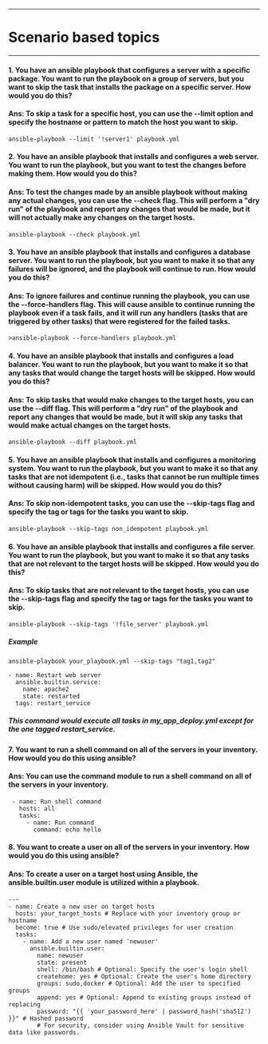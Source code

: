 ***
# Scenario based topics 
***
#### 1. You have an ansible playbook that configures a server with a specific package. You want to run the playbook on a group of servers, but you want to skip the task that installs the package on a specific server. How would you do this?

#### Ans: To skip a task for a specific host, you can use the --limit option and specify the hostname or pattern to match the host you want to skip.
```
ansible-playbook --limit '!server1' playbook.yml
```

#### 2. You have an ansible playbook that installs and configures a web server. You want to run the playbook, but you want to test the changes before making them. How would you do this?

#### Ans: To test the changes made by an ansible playbook without making any actual changes, you can use the --check flag. This will perform a "dry run" of the playbook and report any changes that would be made, but it will not actually make any changes on the target hosts.
```
ansible-playbook --check playbook.yml
```

#### 3. You have an ansible playbook that installs and configures a database server. You want to run the playbook, but you want to make it so that any failures will be ignored, and the playbook will continue to run. How would you do this?

#### Ans: To ignore failures and continue running the playbook, you can use the --force-handlers flag. This will cause ansible to continue running the playbook even if a task fails, and it will run any handlers (tasks that are triggered by other tasks) that were registered for the failed tasks.
```
>ansible-playbook --force-handlers playbook.yml
```

#### 4. You have an ansible playbook that installs and configures a load balancer. You want to run the playbook, but you want to make it so that any tasks that would change the target hosts will be skipped. How would you do this?

#### Ans: To skip tasks that would make changes to the target hosts, you can use the --diff flag. This will perform a "dry run" of the playbook and report any changes that would be made, but it will skip any tasks that would make actual changes on the target hosts.
```
ansible-playbook --diff playbook.yml
```

#### 5. You have an ansible playbook that installs and configures a monitoring system. You want to run the playbook, but you want to make it so that any tasks that are not idempotent (i.e., tasks that cannot be run multiple times without causing harm) will be skipped. How would you do this?

#### Ans: To skip non-idempotent tasks, you can use the --skip-tags flag and specify the tag or tags for the tasks you want to skip.
```
ansible-playbook --skip-tags non_idempotent playbook.yml
```

#### 6. You have an ansible playbook that installs and configures a file server. You want to run the playbook, but you want to make it so that any tasks that are not relevant to the target hosts will be skipped. How would you do this?

#### Ans: To skip tasks that are not relevant to the target hosts, you can use the --skip-tags flag and specify the tag or tags for the tasks you want to skip.
```
ansible-playbook --skip-tags '!file_server' playbook.yml
```
##### Example

```
ansible-playbook your_playbook.yml --skip-tags "tag1,tag2"
```
```
- name: Restart web server
  ansible.builtin.service:
    name: apache2
    state: restarted
  tags: restart_service
```
##### This command would execute all tasks in my_app_deploy.yml except for the one tagged restart_service.

#### 7. You want to run a shell command on all of the servers in your inventory. How would you do this using ansible?

#### Ans: You can use the command module to run a shell command on all of the servers in your inventory.
```
 - name: Run shell command
   hosts: all
   tasks:
     - name: Run command
       command: echo hello
```

#### 8. You want to create a user on all of the servers in your inventory. How would you do this using ansible?

#### Ans: To create a user on a target host using Ansible, the ansible.builtin.user module is utilized within a playbook.
```
---
- name: Create a new user on target hosts
  hosts: your_target_hosts # Replace with your inventory group or hostname
  become: true # Use sudo/elevated privileges for user creation
  tasks:
    - name: Add a new user named 'newuser'
      ansible.builtin.user:
        name: newuser
        state: present
        shell: /bin/bash # Optional: Specify the user's login shell
        createhome: yes # Optional: Create the user's home directory
        groups: sudo,docker # Optional: Add the user to specified groups
        append: yes # Optional: Append to existing groups instead of replacing
        password: "{{ 'your_password_here' | password_hash('sha512') }}" # Hashed password
        # For security, consider using Ansible Vault for sensitive data like passwords.
```
